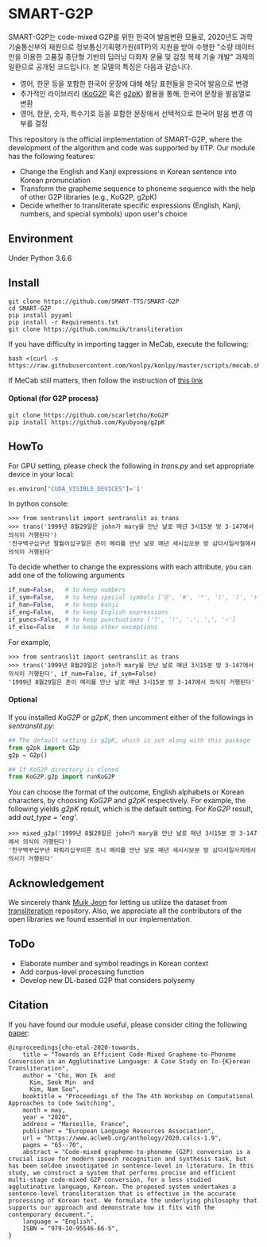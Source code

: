 # SMART-G2P

SMART-G2P는 code-mixed G2P를 위한 한국어 발음변환 모듈로, 2020년도 과학기술통신부의 재원으로 정보통신기획평가원(IITP)의 지원을 받아 수행한 "소량 데이터만을 이용한 고품질 종단형 기반의 딥러닝 다화자 운율 및 감정 복제 기술 개발" 과제의 일환으로 공개된 코드입니다. 본 모델의 특징은 다음과 같습니다.

- 영어, 한문 등을 포함한 한국어 문장에 대해 해당 표현들을 한국어 발음으로 변경
- 추가적인 라이브러리 ([KoG2P](https://github.com/scarletcho/KoG2P) 혹은 [g2pK](https://github.com/Kyubyong/g2pK)) 활용을 통해, 한국어 문장을 발음열로 변환
- 영어, 한문, 숫자, 특수기호 등을 포함한 문장에서 선택적으로 한국어 발음 변경 여부를 결정

This repository is the official implementation of SMART-G2P, where the development of the algorithm and code was supported by IITP. Our module has the following features:

- Change the English and Kanji expressions in Korean sentence into Korean pronunciation
- Transform the grapheme sequence to phoneme sequence with the help of other G2P libraries (e.g., KoG2P, g2pK)
- Decide whether to transliterate specific expressions (English, Kanji, numbers, and special symbols) upon user's choice

## Environment
Under Python 3.6.6

## Install
```
git clone https://github.com/SMART-TTS/SMART-G2P
cd SMART-G2P
pip install pyyaml
pip install -r Requirements.txt
git clone https://github.com/muik/transliteration
```
If you have difficulty in importing tagger in MeCab, execute the following:
```
bash <(curl -s https://raw.githubusercontent.com/konlpy/konlpy/master/scripts/mecab.sh)
```
If MeCab still matters, then follow the instruction of [this link](https://sosomemo.tistory.com/30)

#### Optional (for G2P process)
```
git clone https://github.com/scarletcho/KoG2P
pip install https://github.com/Kyubyong/g2pK
```

## HowTo
For GPU setting, please check the following in *trans.py* and set appropriate device in your local:
```python
os.environ["CUDA_VISIBLE_DEVICES"]='1'
```
In python console:
```
>>> from sentranslit import sentranslit as trans
>>> trans('1999년 8월29일은 john가 mary을 만난 날로 매년 3시15분 방 3-147에서 의식이 거행된다')
'천구백구십구년 팔월이십구일은 존이 메리를 만난 날로 매년 세시십오분 방 삼다시일사칠에서 의식이 거행된다'
```
To decide whether to change the expressions with each attribute, you can add one of the following arguments
```python
if_num=False,   # to keep numbers
if_sym=False,   # to keep special symbols ['@', '#', '*', '(', ')', '+', '-', ';', ':', '/', '=', '&', '_', "'", '"'] + ['$', '￦', '￡', '￥', '€', '℃', '%']
if_han=False,   # to keep kanji
if_eng=False,   # to keep English expressions
if_puncs=False, # to keep punctuations ['?', '!', '.', ',', '~']
if_else=False   # to keep other exceptions   
```
For example, 
```
>>> from sentranslit import sentranslit as trans
>>> trans('1999년 8월29일은 john가 mary을 만난 날로 매년 3시15분 방 3-147에서 의식이 거행된다', if_num=False, if_sym=False)
'1999년 8월29일은 존이 메리를 만난 날로 매년 3시15분 방 3-147에서 의식이 거행된다'
```
#### Optional

If you installed *KoG2P* or *g2pK*, then uncomment either of the followings in *sentranslit.py*:
```python
## The default setting is g2pK, which is set along with this package
from g2pk import G2p
g2p = G2p()

## If KoG2P directory is cloned
from KoG2P.g2p import runKoG2P
```
You can choose the format of the outcome, English alphabets or Korean characters, by choosing *KoG2P* and *g2pK* respectively. For example, the following yields *g2pK* result, which is the default setting. For *KoG2P* result, add *out_type = 'eng'*.
```
>>> mixed_g2p('1999년 8월29일은 john가 mary을 만난 날로 매년 3시15분 방 3-147에서 의식이 거행된다')
'천구백꾸십꾸년 파뤄리십꾸이른 조니 메리를 만난 날로 매년 세시시보분 방 삼다시일사치레서 의시기 거행된다'
```

## Acknowledgement
We sincerely thank [Muik Jeon](https://github.com/muik) for letting us utilize the dataset from [transliteration](https://github.com/muik/transliteration) repository. Also, we appreciate all the contributors of the open libraries we found essential in our implementation.

## ToDo
- Elaborate number and symbol readings in Korean context
- Add corpus-level processing function
- Develop new DL-based G2P that considers polysemy

## Citation
If you have found our module useful, please consider citing the following [paper](https://www.aclweb.org/anthology/2020.calcs-1.9):
```
@inproceedings{cho-etal-2020-towards,
    title = "Towards an Efficient Code-Mixed Grapheme-to-Phoneme Conversion in an Agglutinative Language: A Case Study on To-{K}orean Transliteration",
    author = "Cho, Won Ik  and
      Kim, Seok Min  and
      Kim, Nam Soo",
    booktitle = "Proceedings of the The 4th Workshop on Computational Approaches to Code Switching",
    month = may,
    year = "2020",
    address = "Marseille, France",
    publisher = "European Language Resources Association",
    url = "https://www.aclweb.org/anthology/2020.calcs-1.9",
    pages = "65--70",
    abstract = "Code-mixed grapheme-to-phoneme (G2P) conversion is a crucial issue for modern speech recognition and synthesis task, but has been seldom investigated in sentence-level in literature. In this study, we construct a system that performs precise and efficient multi-stage code-mixed G2P conversion, for a less studied agglutinative language, Korean. The proposed system undertakes a sentence-level transliteration that is effective in the accurate processing of Korean text. We formulate the underlying philosophy that supports our approach and demonstrate how it fits with the contemporary document.",
    language = "English",
    ISBN = "979-10-95546-66-5",
}
```

